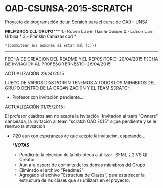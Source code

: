 ﻿# OAD-CSUNSA-2015-SCRATCH
Proyecto de programación de un Scratch para el curso de OAD - UNSA

******MIEMBROS DEL GRUPO*********
 1.- Ruben Edwin Hualla Quispe
 2.- Edson Lipa Urbina *
 3.- Franklin Canazas cori *

	*(Commitear sus nombres si estan mal {:)})

******
FECHA DE CREACION DEL README Y EL REPOSITORIO: 20/04/2015
FECHA DE INVIACION AL PROFESOR ERNESTO: 28/04/2015

ACTUALIZACIÓN 29/04/2015

LUEGO DE VARIOS DIAS PORFIN TENEMOS A TODOS LOS MIEMBROS DEL GRUPO DENTRO DE LA ORGANIZACION
Y EL TEAM SCRATCH. 
* Profesor con invitación pendiente...

ACTUALIZACIÓN 01/05/2015 :

El profesor cuadros aun no acepta la invitación
-Invitacion al team "Owners" cancelada, la invitacion al team "scratch OAD 2015" sigue pendiente
y se le reenvio la invitación
- 7:20 aun con esperanzas de que acepte la invitación, esperando...

  ******NOTAS*****
	- Pendiente la eleccion de la biblioteca a utilizar : SFML 2.2 VS Qt Creator 
	- Aun a la espera de commits de los demas miembros del Grupo
	- Eliminado el archivo "Readme2" 
	- Agregado el archivo "Estructura de Clases", para establecer la estructura de las clases
	  que se utilizara en el proyecto.